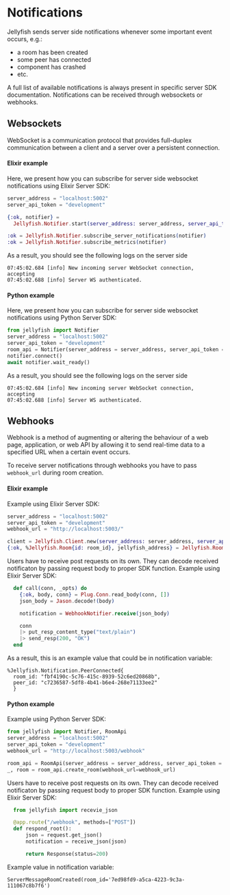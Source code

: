 # Notifications

Jellyfish sends server side notifications whenever some important event occurs, e.g.:
* a room has been created
* some peer has connected
* component has crashed
* etc.

A full list of available notifications is always present in specific server SDK documentation.
Notifications can be received through websockets or webhooks.


## Websockets
WebSocket is a communication protocol that provides full-duplex communication between a client and a server over a persistent connection.

#### Elixir example
Here, we present how you can subscribe for server side websocket notifications using Elixir Server SDK:

```elixir
server_address = "localhost:5002"
server_api_token = "development"

{:ok, notifier} =
  Jellyfish.Notifier.start(server_address: server_address, server_api_token: server_api_token)

:ok = Jellyfish.Notifier.subscribe_server_notifications(notifier)
:ok = Jellyfish.Notifier.subscribe_metrics(notifier)
```

As a result, you should see the following logs on the server side

```
07:45:02.684 [info] New incoming server WebSocket connection, accepting
07:45:02.688 [info] Server WS authenticated.
```

#### Python example
Here, we present how you can subscribe for server side websocket notifications using Python Server SDK:

```python
from jellyfish import Notifier
server_address = "localhost:5002"
server_api_token = "development"
room_api = Notifier(server_address = server_address, server_api_token = server_api_token)
notifier.connect()
await notifier.wait_ready()
```

As a result, you should see the following logs on the server side
```
07:45:02.684 [info] New incoming server WebSocket connection, accepting
07:45:02.688 [info] Server WS authenticated.
```

## Webhooks
Webhook is a method of augmenting or altering the behaviour of a web page, application, or web API by allowing it to send real-time data to a specified URL when a certain event occurs.

To receive server notifications through webhooks you have to pass `webhook_url` during room creation.

#### Elixir example

Example using Elixir Server SDK:
```elixir
server_address = "localhost:5002"
server_api_token = "development"
webhook_url = "http://localhost:5003/"

client = Jellyfish.Client.new(server_address: server_address, server_api_token: server_api_token)
{:ok, %Jellyfish.Room{id: room_id}, jellyfish_address} = Jellyfish.Room.create(client, max_peers: 10, webhook_url: webhook_url)
```

Users have to receive post requests on its own. They can decode received notificaton by passing request body to proper SDK function.
Example using Elixir Server SDK:
```elixir
  def call(conn, _opts) do
    {:ok, body, conn} = Plug.Conn.read_body(conn, [])
    json_body = Jason.decode!(body)

    notification = WebhookNotifier.receive(json_body)

    conn
    |> put_resp_content_type("text/plain")
    |> send_resp(200, "OK")
  end
```

As a result, this is an example value that could be in notification variable:
```
%Jellyfish.Notification.PeerConnected{
  room_id: "fbf4190c-5c76-415c-8939-52c6ed20868b",
  peer_id: "c7236587-5df8-4b41-b6e4-268e71133ee2"
  }
```


#### Python example
Example using Python Server SDK:
```python
from jellyfish import Notifier, RoomApi
server_address = "localhost:5002"
server_api_token = "development"
webhook_url = "http://localhost:5003/webhook"

room_api = RoomApi(server_address = server_address, server_api_token = server_api_token)
_, room = room_api.create_room(webhook_url=webhook_url)
```

Users have to receive post requests on its own. They can decode received notificaton by passing request body to proper SDK function.
Example using Elixir Server SDK:
```python
  from jellyfish import recevie_json

  @app.route("/webhook", methods=["POST"])
  def respond_root():
      json = request.get_json()
      notification = receive_json(json)

      return Response(status=200)
```

Example value in notification variable:
```
ServerMessageRoomCreated(room_id='7ed98fd9-a5ca-4223-9c3a-111067c8b7f6')
```



